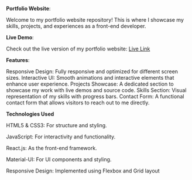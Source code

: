 **Portfolio Website**:

Welcome to my portfolio website repository! This is where I showcase my skills, projects, and experiences as a front-end developer.

**Live Demo**:

Check out the live version of my portfolio website: [Live Link](https://harsha-vivek03.github.io/personalportfolio/)

**Features**:

Responsive Design: Fully responsive and optimized for different screen sizes.
Interactive UI: Smooth animations and interactive elements that enhance user experience.
Projects Showcase: A dedicated section to showcase my work with live demos and source code.
Skills Section: Visual representation of my skills with progress bars.
Contact Form: A functional contact form that allows visitors to reach out to me directly.

**Technologies Used**

HTML5 & CSS3: For structure and styling.

JavaScript: For interactivity and functionality.

React.js: As the front-end framework.

Material-UI: For UI components and styling.

Responsive Design: Implemented using Flexbox and Grid layout

